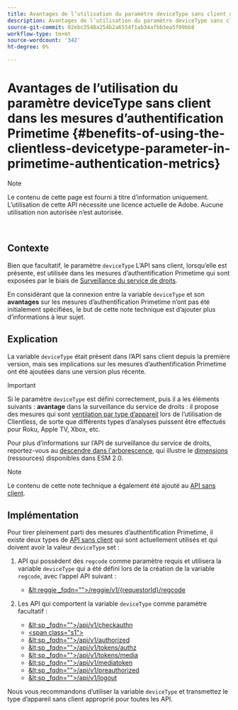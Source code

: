 ```yaml
---
title: Avantages de l’utilisation du paramètre deviceType sans client dans les mesures d’authentification Primetime
description: Avantages de l’utilisation du paramètre deviceType sans client dans les mesures d’authentification Primetime
source-git-commit: 02ebc3548a254b2a6554f1ab34afbb3ea5f09bb8
workflow-type: tm+mt
source-wordcount: '342'
ht-degree: 0%

---
```


# Avantages de l’utilisation du paramètre deviceType sans client dans les mesures d’authentification Primetime {#benefits-of-using-the-clientless-devicetype-parameter-in-primetime-authentication-metrics}

>[!NOTE]
>
>Le contenu de cette page est fourni à titre d’information uniquement. L’utilisation de cette API nécessite une licence actuelle de Adobe. Aucune utilisation non autorisée n’est autorisée.

</br>

## Contexte

Bien que facultatif, le paramètre `deviceType` L’API sans client, lorsqu’elle est présente, est utilisée dans les mesures d’authentification Primetime qui sont exposées par le biais de [Surveillance du service de droits](/help/authentication/entitlement-service-monitoring-overview.md).

En considérant que la connexion entre la variable `deviceType` et son **avantages** sur les mesures d’authentification Primetime n’ont pas été initialement spécifiées, le but de cette note technique est d’ajouter plus d’informations à leur sujet.

## Explication

La variable `deviceType` était présent dans l’API sans client depuis la première version, mais ses implications sur les mesures d’authentification Primetime ont été ajoutées dans une version plus récente.



>[!IMPORTANT]
>
>Si le paramètre `deviceType` est défini correctement, puis il a les éléments suivants : **avantage** dans la surveillance du service de droits : il propose des mesures qui sont [ventilation par type d’appareil](/help/authentication/entitlement-service-monitoring-overview.md#clientless_device_type) lors de l’utilisation de Clientless, de sorte que différents types d’analyses puissent être effectués pour Roku, Apple TV, Xbox, etc.


Pour plus d’informations sur l’API de surveillance du service de droits, reportez-vous au [descendre dans l&#39;arborescence,](/help/authentication/entitlement-service-monitoring-api.md#drill-down_tree) qui illustre le [dimensions](/help/authentication/entitlement-service-monitoring-overview.md#esm_dimensions) (ressources) disponibles dans ESM 2.0.

>[!NOTE]
>
>Le contenu de cette note technique a également été ajouté au [API sans client](#clientless_device_type).




## Implémentation

Pour tirer pleinement parti des mesures d’authentification Primetime, il existe deux types de [API sans client](#web_srvs_summary) qui sont actuellement utilisés et qui doivent avoir la valeur `deviceType` set :

1. API qui possèdent des `regcode` comme paramètre requis et utilisera la variable `deviceType` qui a été défini lors de la création de la variable `regcode`, avec l’appel API suivant :
   - [\&lt;reggie _fqdn=&quot;&quot;>/reggie/v1/{requestorId}/regcode](#reg_serv)

1. Les API qui comportent la variable `deviceType` comme paramètre facultatif :
   - [\&lt;sp _fqdn=&quot;&quot;>/api/v1/checkauthn](#check_authn_token)
   - [&lt;span class=&quot;s1&quot;>](#retrieve_authn_token)
   - [\&lt;sp _fqdn=&quot;&quot;>/api/v1/authorized](#init_authz)
   - [\&lt;sp _fqdn=&quot;&quot;>/api/v1/tokens/authz](#retrieve_authz_token)
   - [\&lt;sp _fqdn=&quot;&quot;>/api/v1/tokens/media](#short_media)
   - [\&lt;sp _fqdn=&quot;&quot;>/api/v1/mediatoken](#short_media)
   - [\&lt;sp _fqdn=&quot;&quot;>/api/v1/preauthorized](#PreAuthZ_Resources)
   - [\&lt;sp _fqdn=&quot;&quot;>/api/v1/logout](#init_logout)

Nous vous recommandons d’utiliser la variable `deviceType` et transmettez le type d’appareil sans client approprié pour toutes les API.
